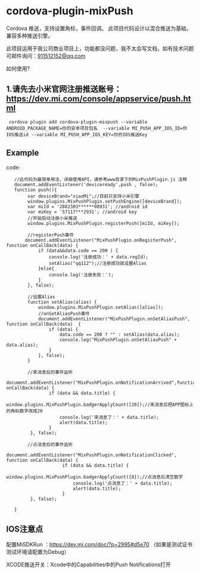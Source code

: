 # cordova-plugin-mixPush
Cordova 推送，支持设置角标，事件回调。
此项目代码设计以混合推送为基础，兼容多种推送引擎。

此项目运用于我公司商业项目上，功能都没问题，我不太会写文档，如有技术问题可邮件询问：911512152@qq.com

如何使用?

1.请先去小米官网注册推送账号：https://dev.mi.com/console/appservice/push.html
-------------------

```npm
 cordova plugin add cordova-plugin-mixpush --variable ANDROID_PACKAGE_NAME=你的安卓项目包名  --variable MI_PUSH_APP_IOS_ID=你IOS推送id --variable MI_PUSH_APP_IOS_KEY=你的IOS推送Key
```
## Example
code:

       //此代码为最简单用法，详细使用API，请参考www目录下的MixPushPlugin.js 注释
       document.addEventListener('deviceready',push , false);
       function push(){
            var deviceBrand="xiaoMi";//目前只支持小米引擎
            window.plugins.MixPushPlugin.setPushEngine([deviceBrand]);
            var miId = '2882303******08931'; //android id
            var miKey = '57117***2931'; //android key
            //开始启动注册小米推送
            window.plugins.MixPushPlugin.registerPush([miId, miKey]);

            //registerPush事件
           document.addEventListener("MixPushPlugin.onRegisterPush", function onCallBack(data) {
                if (data&&data.code == 200 ) {
                    console.log('注册成功：' + data.regId);
                    setAlias("qq112");//注册成功就设置Alias
                }else{
                    console.log('注册失败：');
                }
            }, false);

            //设置Alias
            function setAlias(alias) {
                window.plugins.MixPushPlugin.setAlias([alias]);
                //onSetAliasPush事件
                document.addEventListener("MixPushPlugin.onSetAliasPush", function onCallBack(data)  {
                    if (data) {
                        data.code == 200 ? "" : setAlias(data.alias);
                        console.log("MixPushPlugin.onSetAliasPush" + data.alias);
                    }
                }, false);
            }

            //来消息后的事件监听
            document.addEventListener("MixPushPlugin.onNotificationArrived",function onCallBack(data) {
                    if (data && data.title) {
                        window.plugins.MixPushPlugin.badgerApplyCount([20]);//来消息后把APP图标上的角标数字改成20
                        console.log('来消息了：' + data.title);
                        alert(data.title);
                    }
             }, false);

            //点消息后的事件监听
             document.addEventListener("MixPushPlugin.onNotificationClicked", function onCallBack(data) {
                         if (data && data.title) {
                             window.plugins.MixPushPlugin.badgerApplyCount([0]);//点消息后清空数字
                             console.log('点消息了：' + data.title);
                             alert(data.title);
                         }
             }, false);

       }

## IOS注意点

配置MiSDKRun ：https://dev.mi.com/doc/?p=2995#d5e70 （如果是测试证书测试环境请配置为Debug）

XCODE推送开关：Xcode中的Capabilities中的Push Notifications打开









